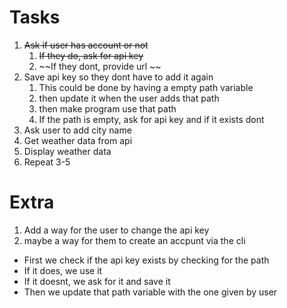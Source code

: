 # Tasks
1. ~~Ask if user has account or not~~
    1. ~~If they do, ask for api key~~
    2. ~~If they dont, provide url ~~
2. Save api key so they dont have to add it again
   1. This could be done by having a empty path variable
   2. then update it when the user adds that path
   3. then make program use that path
   4. If the path is empty, ask for api key and if it exists dont
3. Ask user to add city name
4. Get weather data from api
5. Display weather data
6. Repeat 3-5

# Extra
1. Add a way for the user to change the api key
2. maybe a way for them to create an accpunt via the cli



- First we check if the api key exists by checking for the path
- If it does, we use it
- If it doesnt, we ask for it and save it
- Then we update that path variable with the one given by user